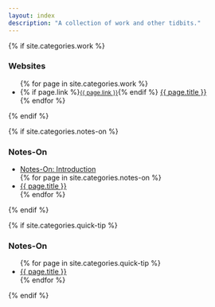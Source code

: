 ```yaml
---
layout: index
description: "A collection of work and other tidbits."
---
```


{% if site.categories.work %}
### Websites
<ul class="posts">
  {% for page in site.categories.work %}
  <li>
  	{% if page.link %}<small class="datetime muted" style=""><a href="http://{{ page.link }}" target="_blank">{{ page.link }}</a></small>{% endif %}
  	<a href="{{ page.url }}">{{ page.title }}</a>
  </li>
  {% endfor %}
</ul>
{% endif %}

{% if site.categories.notes-on %}
### Notes-On
<ul class="posts">
  <li>
  	<a href="{{ post_url 2013-11-19-notes-on }}">Notes-On: Introduction</a>
  </li>
  {% for page in site.categories.notes-on %}
  <li>
  	<a href="{{ page.url }}">{{ page.title }}</a>
  </li>
  {% endfor %}
</ul>
{% endif %}

{% if site.categories.quick-tip %}
### Notes-On
<ul class="posts">
  {% for page in site.categories.quick-tip %}
  <li>
    <a href="{{ page.url }}">{{ page.title }}</a>
  </li>
  {% endfor %}
</ul>
{% endif %}